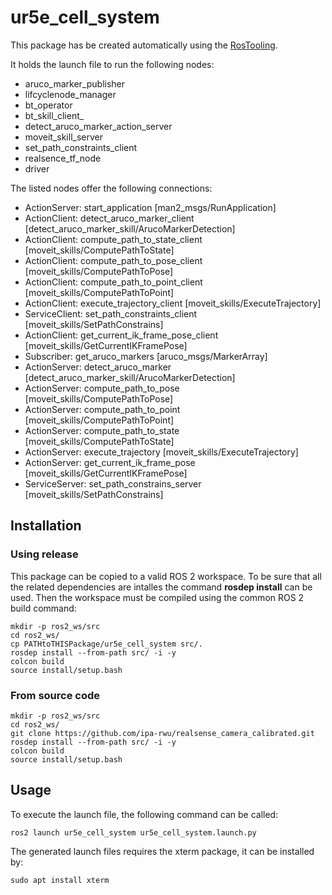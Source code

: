 # ur5e_cell_system

This package has be created automatically using the [RosTooling](https://github.com/ipa320/RosTooling).


It holds the launch file to run the following nodes:
- aruco_marker_publisher
- lifcyclenode_manager
- bt_operator
- bt_skill_client_
- detect_aruco_marker_action_server
- moveit_skill_server
- set_path_constraints_client
- realsence_tf_node
- driver

The listed nodes offer the following connections:
- ActionServer: start_application [man2_msgs/RunApplication]
- ActionClient: detect_aruco_marker_client [detect_aruco_marker_skill/ArucoMarkerDetection]
- ActionClient: compute_path_to_state_client [moveit_skills/ComputePathToState]
- ActionClient: compute_path_to_pose_client [moveit_skills/ComputePathToPose]
- ActionClient: compute_path_to_point_client [moveit_skills/ComputePathToPoint]
- ActionClient: execute_trajectory_client [moveit_skills/ExecuteTrajectory]
- ServiceClient: set_path_constraints_client [moveit_skills/SetPathConstrains]
- ActionClient: get_current_ik_frame_pose_client [moveit_skills/GetCurrentIKFramePose]
- Subscriber: get_aruco_markers [aruco_msgs/MarkerArray]
- ActionServer: detect_aruco_marker [detect_aruco_marker_skill/ArucoMarkerDetection]
- ActionServer: compute_path_to_pose [moveit_skills/ComputePathToPose]
- ActionServer: compute_path_to_point [moveit_skills/ComputePathToPoint]
- ActionServer: compute_path_to_state [moveit_skills/ComputePathToState]
- ActionServer: execute_trajectory [moveit_skills/ExecuteTrajectory]
- ActionServer: get_current_ik_frame_pose [moveit_skills/GetCurrentIKFramePose]
- ServiceServer: set_path_constrains_server [moveit_skills/SetPathConstrains]

## Installation

### Using release

This package can be copied to a valid ROS 2 workspace. To be sure that all the related dependencies are intalles the command **rosdep install** can be used.
Then the workspace must be compiled using the common ROS 2 build command:

```
mkdir -p ros2_ws/src
cd ros2_ws/
cp PATHtoTHISPackage/ur5e_cell_system src/.
rosdep install --from-path src/ -i -y
colcon build
source install/setup.bash
```


### From source code
```
mkdir -p ros2_ws/src
cd ros2_ws/
git clone https://github.com/ipa-rwu/realsense_camera_calibrated.git
rosdep install --from-path src/ -i -y
colcon build
source install/setup.bash
```

## Usage


To execute the launch file, the following command can be called:

```
ros2 launch ur5e_cell_system ur5e_cell_system.launch.py
```

The generated launch files requires the xterm package, it can be installed by:

```
sudo apt install xterm
```
